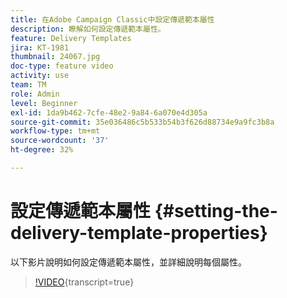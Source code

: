 ```yaml
---
title: 在Adobe Campaign Classic中設定傳遞範本屬性
description: 瞭解如何設定傳遞範本屬性。
feature: Delivery Templates
jira: KT-1981
thumbnail: 24067.jpg
doc-type: feature video
activity: use
team: TM
role: Admin
level: Beginner
exl-id: 1da9b462-7cfe-48e2-9a84-6a070e4d305a
source-git-commit: 35e036486c5b533b54b3f626d88734e9a9fc3b8a
workflow-type: tm+mt
source-wordcount: '37'
ht-degree: 32%

---
```


# 設定傳遞範本屬性 {#setting-the-delivery-template-properties}

以下影片說明如何設定傳遞範本屬性，並詳細說明每個屬性。

>[!VIDEO](https://video.tv.adobe.com/v/24067?quality=12&learn=on){transcript=true}
